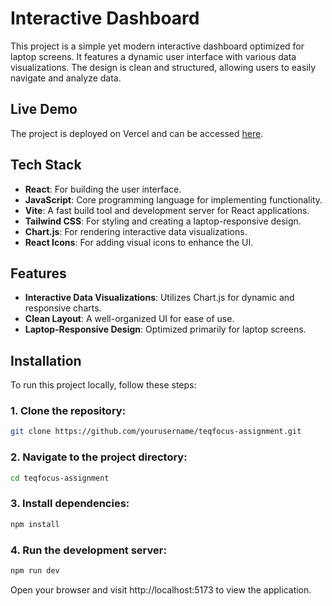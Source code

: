 # Interactive Dashboard

This project is a simple yet modern interactive dashboard optimized for laptop screens. It features a dynamic user interface with various data visualizations. The design is clean and structured, allowing users to easily navigate and analyze data.

## Live Demo
The project is deployed on Vercel and can be accessed [here](https://teqfocus-assignment.vercel.app/).

## Tech Stack
- **React**: For building the user interface.
- **JavaScript**: Core programming language for implementing functionality.
- **Vite**: A fast build tool and development server for React applications.
- **Tailwind CSS**: For styling and creating a laptop-responsive design.
- **Chart.js**: For rendering interactive data visualizations.
- **React Icons**: For adding visual icons to enhance the UI.

## Features
- **Interactive Data Visualizations**: Utilizes Chart.js for dynamic and responsive charts.
- **Clean Layout**: A well-organized UI for ease of use.
- **Laptop-Responsive Design**: Optimized primarily for laptop screens.

## Installation

To run this project locally, follow these steps:

### 1. Clone the repository:
```bash
git clone https://github.com/yourusername/teqfocus-assignment.git
```

### 2. Navigate to the project directory:
```bash
cd teqfocus-assignment
```

### 3. Install dependencies:
```bash
npm install
```

### 4. Run the development server:
```bash
npm run dev
```


Open your browser and visit http://localhost:5173 to view the application.
